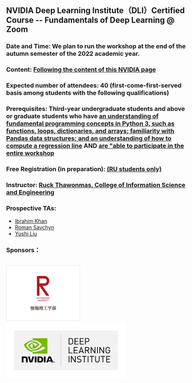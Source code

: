 ## NVIDIA Deep Learning Institute（DLI）Certified Course -- Fundamentals of Deep Learning @ Zoom
### Date and Time: We plan to run the workshop at the end of the autumn semester of the 2022 academic year.
### Content: <a href="https://www.nvidia.com/training/instructor-led-workshops/fundamentals-of-deep-learning/" target="_blank">Following the content of this NVIDIA page</a>
### Expected number of attendees: 40 (first-come-first-served basis among students with the following qualifications)
### Prerequisites: Third-year undergraduate students and above or graduate students who have <ins>an understanding of fundamental programming concepts in Python 3, such as functions, loops, dictionaries, and arrays; familiarity with Pandas data structures; and an understanding of how to compute a regression line</ins> AND <ins>are "able to participate in the entire workshop</ins>
### Free Registration (in preparation): <a href="" target="_blank">(RU students only)</a> 
### Instructor: <a href="http://www.ice.ci.ritsumei.ac.jp/~ruck/" target="_blank">Ruck Thawonmas, College of Information Science and Engineering</a> 
### Prospective TAs:
 * <a href="https://courses.nvidia.com/certificates/a9a74b24e5c14a50a147ad43e6367e3c/" target="_blank">Ibrahim Khan</a>
 * <a href="https://courses.nvidia.com/certificates/d375942c39f34c1eae3856bdc542ffc1/" target="_blank">Roman Savchyn</a>
 * <a href="" target="_blank">Yushi Liu</a>
### Sponsors：
<a href="http://en.ritsumei.ac.jp/ise/"><img alt="Qries" src="../ise.gif" height="150"></a>
<a href="https://www.nvidia.com/en-us/training/"><img alt="Qries" src="../dli.png" height="150"></a>
------------------------------------------------------------------------


